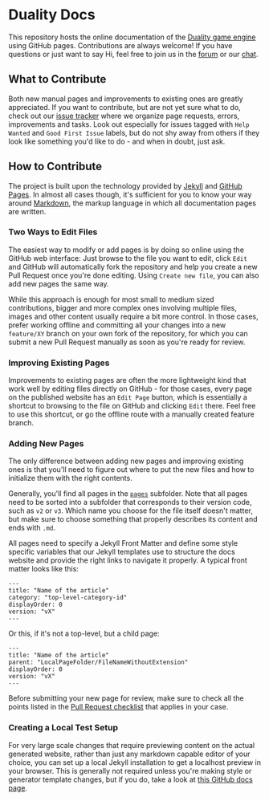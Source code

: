 # Duality Docs

This repository hosts the online documentation of the [Duality game engine](https://adamslair.github.io/duality/) using GitHub pages. Contributions are always welcome! If you have questions or just want to say Hi, feel free to join us in the [forum](https://github.com/AdamsLair/duality/discussions/) or our [chat](https://discord.com/invite/ZgnhPzr).

## What to Contribute

Both new manual pages and improvements to existing ones are greatly appreciated. If you want to contribute, but are not yet sure what to do, check out our [issue tracker](https://github.com/AdamsLair/duality-docs/issues) where we organize page requests, errors, improvements and tasks. Look out especially for issues tagged with `Help Wanted` and `Good First Issue` labels, but do not shy away from others if they look like something you'd like to do - and when in doubt, just ask.

## How to Contribute

The project is built upon the technology provided by [Jekyll](https://jekyllrb.com) and [GitHub Pages](https://pages.github.com). In almost all cases though, it's sufficient for you to know your way around [Markdown](https://www.google.de/search?q=markdown), the markup language in which all documentation pages are written.

### Two Ways to Edit Files

The easiest way to modify or add pages is by doing so online using the GitHub web interface: Just browse to the file you want to edit, click `Edit` and GitHub will automatically fork the repository and help you create a new Pull Request once you're done editing. Using `Create new file`, you can also add new pages the same way. 

While this approach is enough for most small to medium sized contributions, bigger and more complex ones involving multiple files, images and other content usually require a bit more control. In those cases, prefer working offline and committing all your changes into a new `feature/XY` branch on your own fork of the repository, for which you can submit a new Pull Request manually as soon as you're ready for review.

### Improving Existing Pages

Improvements to existing pages are often the more lightweight kind that work well by editing files directly on GitHub - for those cases, every page on the published website has an `Edit Page` button, which is essentially a shortcut to browsing to the file on GitHub and clicking `Edit` there. Feel free to use this shortcut, or go the offline route with a manually created feature branch.

### Adding New Pages

The only difference between adding new pages and improving existing ones is that you'll need to figure out where to put the new files and how to initialize them with the right contents. 

Generally, you'll find all pages in the [`pages`](https://github.com/AdamsLair/duality-docs/tree/master/pages) subfolder. Note that all pages need to be sorted into a subfolder that corresponds to their version code, such as `v2` or `v3`. Which name you choose for the file itself doesn't matter, but make sure to choose something that properly describes its content and ends with `.md`.

All pages need to specify a Jekyll Front Matter and define some style specific variables that our Jekyll templates use to structure the docs website and provide the right links to navigate it properly. A typical front matter looks like this:

```
---
title: "Name of the article"
category: "top-level-category-id"
displayOrder: 0
version: "vX"
---
```

Or this, if it's not a top-level, but a child page:

```
---
title: "Name of the article"
parent: "LocalPageFolder/FileNameWithoutExtension"
displayOrder: 0
version: "vX"
---
```

Before submitting your new page for review, make sure to check all the points listed in the [Pull Request checklist](https://github.com/AdamsLair/duality-docs/blob/master/.github/PULL_REQUEST_TEMPLATE.md) that applies in your case.

### Creating a Local Test Setup

For very large scale changes that require previewing content on the actual generated website, rather than just any markdown capable editor of your choice, you can set up a local Jekyll installation to get a localhost preview in your browser. This is generally not required unless you're making style or generator template changes, but if you do, take a look at [this GitHub docs page](https://help.github.com/articles/setting-up-your-github-pages-site-locally-with-jekyll/).